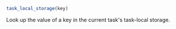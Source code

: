```julia
task_local_storage(key)
```

Look up the value of a key in the current task's task-local storage.
